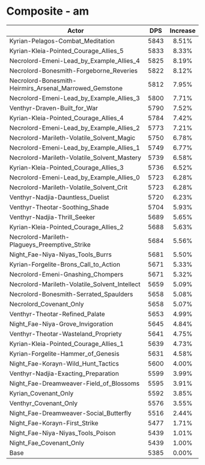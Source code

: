 # Composite - am
| Actor | DPS | Increase |
|---|:---:|:---:|
|Kyrian-Pelagos-Combat_Meditation|5843|8.51%|
|Kyrian-Kleia-Pointed_Courage_Allies_5|5833|8.33%|
|Necrolord-Emeni-Lead_by_Example_Allies_4|5825|8.19%|
|Necrolord-Bonesmith-Forgeborne_Reveries|5822|8.12%|
|Necrolord-Bonesmith-Heirmirs_Arsenal_Marrowed_Gemstone|5812|7.95%|
|Necrolord-Emeni-Lead_by_Example_Allies_3|5800|7.71%|
|Venthyr-Draven-Built_for_War|5790|7.52%|
|Kyrian-Kleia-Pointed_Courage_Allies_4|5784|7.42%|
|Necrolord-Emeni-Lead_by_Example_Allies_2|5773|7.21%|
|Necrolord-Marileth-Volatile_Solvent_Magic|5750|6.78%|
|Necrolord-Emeni-Lead_by_Example_Allies_1|5749|6.77%|
|Necrolord-Marileth-Volatile_Solvent_Mastery|5739|6.58%|
|Kyrian-Kleia-Pointed_Courage_Allies_3|5736|6.52%|
|Necrolord-Emeni-Lead_by_Example_Allies_0|5723|6.28%|
|Necrolord-Marileth-Volatile_Solvent_Crit|5723|6.28%|
|Venthyr-Nadjia-Dauntless_Duelist|5720|6.23%|
|Venthyr-Theotar-Soothing_Shade|5704|5.93%|
|Venthyr-Nadjia-Thrill_Seeker|5689|5.65%|
|Kyrian-Kleia-Pointed_Courage_Allies_2|5688|5.63%|
|Necrolord-Marileth-Plagueys_Preemptive_Strike|5684|5.56%|
|Night_Fae-Niya-Niyas_Tools_Burrs|5681|5.50%|
|Kyrian-Forgelite-Brons_Call_to_Action|5671|5.33%|
|Necrolord-Emeni-Gnashing_Chompers|5671|5.32%|
|Necrolord-Marileth-Volatile_Solvent_Intellect|5659|5.09%|
|Necrolord-Bonesmith-Serrated_Spaulders|5658|5.08%|
|Necrolord_Covenant_Only|5658|5.07%|
|Venthyr-Theotar-Refined_Palate|5653|4.99%|
|Night_Fae-Niya-Grove_Invigoration|5645|4.84%|
|Venthyr-Theotar-Wasteland_Propriety|5641|4.75%|
|Kyrian-Kleia-Pointed_Courage_Allies_1|5639|4.73%|
|Kyrian-Forgelite-Hammer_of_Genesis|5631|4.58%|
|Night_Fae-Korayn-Wild_Hunt_Tactics|5600|4.00%|
|Venthyr-Nadjia-Exacting_Preparation|5599|3.99%|
|Night_Fae-Dreamweaver-Field_of_Blossoms|5595|3.91%|
|Kyrian_Covenant_Only|5592|3.85%|
|Venthyr_Covenant_Only|5576|3.55%|
|Night_Fae-Dreamweaver-Social_Butterfly|5516|2.44%|
|Night_Fae-Korayn-First_Strike|5477|1.71%|
|Night_Fae-Niya-Niyas_Tools_Poison|5439|1.01%|
|Night_Fae_Covenant_Only|5439|1.00%|
|Base|5385|0.00%|
